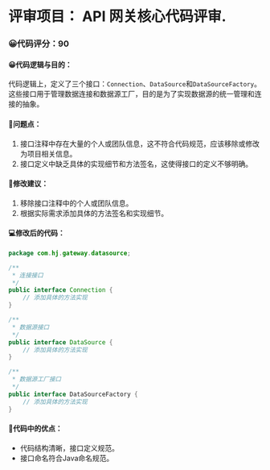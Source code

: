 # 评审项目： API 网关核心代码评审.
### 😀代码评分：90
#### 😀代码逻辑与目的：
代码逻辑上，定义了三个接口：`Connection`、`DataSource`和`DataSourceFactory`。这些接口用于管理数据连接和数据源工厂，目的是为了实现数据源的统一管理和连接的抽象。

#### 🤔问题点：
1. 接口注释中存在大量的个人或团队信息，这不符合代码规范，应该移除或修改为项目相关信息。
2. 接口定义中缺乏具体的实现细节和方法签名，这使得接口的定义不够明确。

#### 🎯修改建议：
1. 移除接口注释中的个人或团队信息。
2. 根据实际需求添加具体的方法签名和实现细节。

#### 💻修改后的代码：
```java
package com.hj.gateway.datasource;

/**
 * 连接接口
 */
public interface Connection {
    // 添加具体的方法实现
}

/**
 * 数据源接口
 */
public interface DataSource {
    // 添加具体的方法实现
}

/**
 * 数据源工厂接口
 */
public interface DataSourceFactory {
    // 添加具体的方法实现
}
```

#### 🌟代码中的优点：
- 代码结构清晰，接口定义规范。
- 接口命名符合Java命名规范。